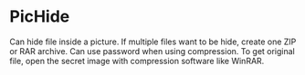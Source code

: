# PicHide
Can hide file inside a picture. If multiple files want to be hide, create one ZIP or RAR archive. Can use password when using compression.  To get original file, open the secret image with compression software like WinRAR.
